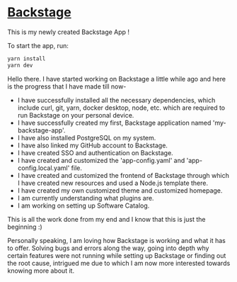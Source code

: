 # [Backstage](https://backstage.io)

This is my newly created Backstage App !

To start the app, run:

```sh
yarn install
yarn dev
```

Hello there.
I have started working on Backstage a little while ago and here is the progress that I have made till now-

- I have successfully installed all the necessary dependencies, which include curl, git, yarn, docker desktop, node, etc. which are required to run Backstage on your personal device.
- I have successfully created my first, Backstage application named 'my-backstage-app'.
- I have also installed PostgreSQL on my system.
- I have also linked my GitHub account to Backstage.
- I have created SSO and authentication on Backstage.
- I have created and customized the 'app-config.yaml' and 'app-config.local.yaml' file.
- I have created and customized the frontend of Backstage through which I have created new resources and used a Node.js template there.
- I have created my own customized theme and customized homepage.
-  I am currently understanding what plugins are.
-  I am working on setting up Software Catalog.

This is all the work done from my end and I know that this is just the beginning :)

Personally speaking, I am loving how Backstage is working and what it has to offer. Solving bugs and errors along the way, going into depth why certain features were not running while setting up Backstage or finding out the root cause, intrigued me due to which I am now more interested towards knowing more about it.
